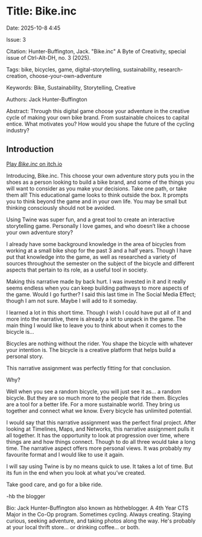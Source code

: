 # Title: Bike.inc
Date: 2025-10-8 4:45

Issue: 3

Citation: Hunter-Buffington, Jack. "Bike.inc" A Byte of Creativity, special issue of Ctrl-Alt-DH, no. 3 (2025).

Tags: bike, bicycles, game, digital-storytelling, sustainability, research-creation, choose-your-own-adventure

Keywords: Bike, Sustainability, Storytelling, Creative


Authors: Jack Hunter-Buffington

Abstract: Through this digital game choose your adventure in the creative cycle of making your own bike brand. From sustainable choices to capital entice. What motivates you? How would you shape the future of the cycling industry?

## Introduction

[Play *Bike.inc* on itch.io](https://hbtheblogger.itch.io/bikeinc)

Introducing, Bike.inc. This choose your own adventure story puts you in the shoes as a person looking to build a bike brand, and some of the things you will want to consider as you make your decisions. Take one path, or take them all! This educational game looks to think outside the box. It prompts you to think beyond the game and in your own life. You may be small but thinking consciously should not be avoided.

Using Twine was super fun, and a great tool to create an interactive storytelling game. Personally I love games, and who doesn’t like a choose your own adventure story?

I already have some background knowledge in the area of bicycles from working at a small bike shop for the past 3 and a half years. Though I have put that knowledge into the game, as well as researched a variety of sources throughout the semester on the subject of the bicycle and different aspects that pertain to its role, as a useful tool in society.

Making this narrative made by back hurt. I was invested in it and it really seems endless when you can keep building pathways to more aspects of the game. Would I go further? I said this last time in The Social Media Effect; though I am not sure. Maybe I will add to it someday.

I learned a lot in this short time. Though I wish I could have put all of it and more into the narrative, there is already a lot to unpack in the game. The main thing I would like to leave you to think about when it comes to the bicycle is…

Bicycles are nothing without the rider. You shape the bicycle with whatever your intention is. The bicycle is a creative platform that helps build a personal story.

This narrative assignment was perfectly fitting for that conclusion.

Why?

Well when you see a random bicycle, you will just see it as… a random bicycle. But they are so much more to the people that ride them. Bicycles are a tool for a better life. For a more sustainable world. They bring us together and connect what we know. Every bicycle has unlimited potential.

I would say that this narrative assignment was the perfect final project. After looking at Timelines, Maps, and Networks, this narrative assignment pulls it all together. It has the opportunity to look at progression over time, where things are and how things connect. Though to do all three would take a long time. The narrative aspect offers more personal views. It was probably my favourite format and I would like to use it again.

I will say using Twine is by no means quick to use. It takes a lot of time. But its fun in the end when you look at what you’ve created.

Take good care, and go for a bike ride.

-hb the blogger


Bio: Jack Hunter-Buffington also known as hbtheblogger. A 4th Year CTS Major in the Co-Op program. Sometimes cycling. Always creating. Staying curious, seeking adventure, and taking photos along the way. He's probably at your local thrift store... or drinking coffee... or both.
